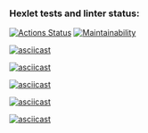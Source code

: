 ### Hexlet tests and linter status:
[![Actions Status](https://github.com/Oliverity/backend-project-44/actions/workflows/hexlet-check.yml/badge.svg)](https://github.com/Oliverity/backend-project-44/actions) 
[![Maintainability](https://api.codeclimate.com/v1/badges/2571af5c72159e962131/maintainability)](https://codeclimate.com/github/Oliverity/backend-project-44/maintainability)

[![asciicast](https://asciinema.org/a/qxxNI913Sow1sdH8WDGcVypCl.svg)](https://asciinema.org/a/qxxNI913Sow1sdH8WDGcVypCl)

[![asciicast](https://asciinema.org/a/qmSDVUEKlVdj9E4Bhy1act9b0.svg)](https://asciinema.org/a/qmSDVUEKlVdj9E4Bhy1act9b0)

[![asciicast](https://asciinema.org/a/6pMAkzkpkp9v4U99YTMEwKfUx.svg)](https://asciinema.org/a/6pMAkzkpkp9v4U99YTMEwKfUx)

[![asciicast](https://asciinema.org/a/qgl8UdZurNWHivxGXFqhS2pfS.svg)](https://asciinema.org/a/qgl8UdZurNWHivxGXFqhS2pfS)

[![asciicast](https://asciinema.org/a/UqsE5VRwX6uAC5Z4tjtIQrIjC.svg)](https://asciinema.org/a/UqsE5VRwX6uAC5Z4tjtIQrIjC)
